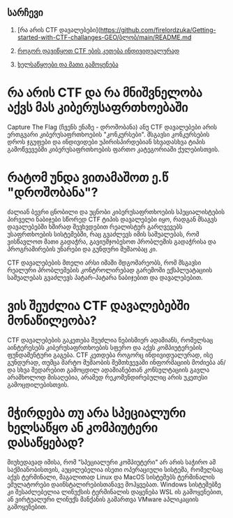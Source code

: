 ## სარჩევი

1. [რა არის CTF დავალებები](https://github.com/firelordzuka/Getting-started-with-CTF-challanges-GEO/ბლობ/main/README.md

2. [როგორ დავიწყოთ CTF ების კეთება ინდივიდუალურად](https://github.com/firelordzuka/Getting-started-with-CTF-challanges-GEO/blob/main/%E1%83%A0%E1%83%9D%E1%83%92%E1%83%9D%E1%83%A0_%E1%83%93%E1%83%90%E1%83%95%E1%83%98%E1%83%AC%E1%83%A7%E1%83%9D%E1%83%97.md)

3. [ხელსაწყოები და მათი გამოყენება](https://github.com/firelordzuka/Getting-started-with-CTF-challanges-GEO/blob/main/%22%E1%83%AE%E1%83%94%E1%83%9A%E1%83%A1%E1%83%90%E1%83%AC%E1%83%A7%E1%83%9D%E1%83%94%E1%83%91%E1%83%98%22%20%E1%83%93%E1%83%90%20%E1%83%9B%E1%83%90%E1%83%97%E1%83%98%20%E1%83%92%E1%83%90%E1%83%9B%E1%83%9D%E1%83%A7%E1%83%94%E1%83%9C%E1%83%94%E1%83%91%E1%83%90.md)






# რა არის CTF და რა მნიშვნელობა აქვს მას კიბერუსაფრთხოებაში

Capture The Flag (ჩვენს ენაზე - დროშობანა) ანუ CTF დავალებები არის ერთგვარი კიბერუსაფრთხოების "კონკურსები".
მსგავსი კონკურსების დროს ჯგუფები და ინდივიდები უპირისპირდებიან სხვადასხვა ტიპის გამოწვევებში კიბერუსაფრთხოების
ფართო კატეგორიაში ქულებისთვის.



# რატომ უნდა ვითამაშოთ ე.წ "დროშობანა"? 
ძალიან ბევრი ცნობილი და უცნობი კიბერუსაფრთხოების სპეციალისტების პირველი ნაბიჯები სწორედ CTF ტიპის დავალებები იყო,
რადგან მსაგვს დავალებებში ხშირად შევხვდებით რეალისტურ გარღვევებს უსაფრთხოების სისტემებში, რაც გვაძლევს იმის საშუალებას, 
რომ ვისწავლოთ მათი გადაჭრა, გავიუმჯობესოთ პრობლემის გადაჭრისა და პროგრამირების უნარები და გუნდური მუშაობაც კი.

CTF დავალებების მთელი არსი იმაში მდგომარეობს, რომ მსგავსი რეალური პრობლემების კონტროლირებად გარემოში ექსპლუატაციის
საშუალებას გვაძლევს პატარ-პატარა ნაბიჯებით და დავალებებით.


# ვის შეუძლია CTF დავალებებში მონაწილეობა?

CTF დავალებების გაკეთება შეუძლია ნებისმიერ ადამიანს, რომელსაც აინტერესებს კიბერუსაფრთხოების სფერო და 
აქვს კომპიუტერების ფუნდამენტური გაგება. CTF კეთდება როგორც ინდივიდუალურად, ისე გუნდურად, თუმცა
მარტო მუშაობის შემთხვევაში ინფორმაციის მოძიება ან/და სხვა შედარებით გამოცდილ ადამიანებთან კონსულტაციის
გავლა არამხოლოდ მისაღებია, არამედ რეკომენდირებულიც არის უკეთესი გამოცდილებისთვის.



# მჭირდება თუ არა სპეციალური ხელსაწყო ან კომპიუტერი დასაწყებად?

მიუხედავად იმისა, რომ "სპეციალური კომპიუტერი" არ არის საჭირო ამ საქმიანობისთვის, აუცილებელია ისეთი ოპერაციული სისტემა,
რომელსაც აქვს ტერმინალი, მაგალითად Linux და MacOS სისტემებს ტერმინალის ემულატორები დაინსტალირებისთანავე მოჰყვებათ.
Windows სისტემებზე კი შესაძლებელია ლინუქსის ტერმინალის დაყენება WSL ის გამოყენებით, ან ვირტუალური ლინუქს მანქანის გამართვა
VMware აპლიკაციის გამოყენებით.
